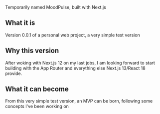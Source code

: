 Temporarily named MoodPulse, built with Next.js

## What it is

Version 0.0.1 of a personal web project, a very simple test version

## Why this version

After woking with Next.js 12 on my last jobs, I am looking forward to start building with the App Router and everything else Next.js 13/React 18 provide.

## What it can become

From this very simple test version, an MVP can be born, following some concepts I've been working on
